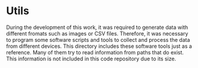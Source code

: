 
# Utils

During the development of this work, it was required to generate data with different fromats such as images or CSV files.
Therefore, it was necessary to program some software scripts and tools to collect and process the data from different devices.
This directory includes these software tools just as a reference. Many of them try to read information from paths that do
exist. This information is not included in this code repository due to its size.
